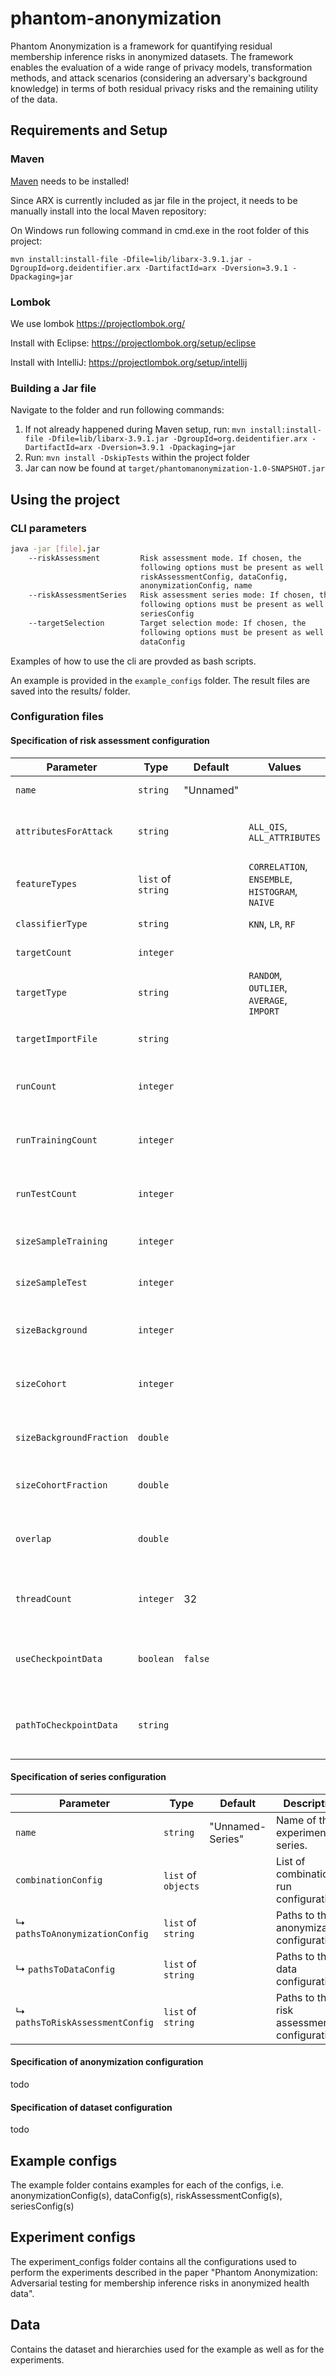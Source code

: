 # phantom-anonymization
Phantom Anonymization is a framework for quantifying residual membership inference risks in anonymized datasets. The framework enables the evaluation of a wide range of privacy models, transformation methods, and attack scenarios (considering an adversary's background knowledge) in terms of both residual privacy risks and the remaining utility of the data.

## Requirements and Setup
### Maven
[Maven](https://maven.apache.org/install.html) needs to be installed!

Since ARX is currently included as jar file in the project, it needs to be manually install into the local Maven repository:

On Windows run following command in cmd.exe in the root folder of this project:

`mvn install:install-file -Dfile=lib/libarx-3.9.1.jar -DgroupId=org.deidentifier.arx -DartifactId=arx -Dversion=3.9.1 -Dpackaging=jar
`
### Lombok
We use lombok https://projectlombok.org/

Install with Eclipse:
https://projectlombok.org/setup/eclipse

Install with IntelliJ:
https://projectlombok.org/setup/intellij

### Building a Jar file
Navigate to the folder and run following commands:
1. If not already happened during Maven setup, run:
`mvn install:install-file -Dfile=lib/libarx-3.9.1.jar -DgroupId=org.deidentifier.arx -DartifactId=arx -Dversion=3.9.1 -Dpackaging=jar`
2. Run: `mvn install -DskipTests` within the project folder
3. Jar can now be found at `target/phantomanonymization-1.0-SNAPSHOT.jar`

## Using the project

### CLI parameters

```bash
java -jar [file].jar
    --riskAssessment         Risk assessment mode. If chosen, the
                             following options must be present as well:
                             riskAssessmentConfig, dataConfig,
                             anonymizationConfig, name
    --riskAssessmentSeries   Risk assessment series mode: If chosen, the
                             following options must be present as well:
                             seriesConfig
    --targetSelection        Target selection mode: If chosen, the
                             following options must be present as well:
                             dataConfig
```
Examples of how to use the cli are provded as bash scripts.

An example is provided in the `example_configs` folder. The result files are saved into the results/ folder.

### Configuration files
#### Specification of risk assessment configuration

| Parameter                 | Type              | Default   | Values                                   | Description                                                |
|---------------------------|-------------------|-----------|------------------------------------------|------------------------------------------------------------|
| `name`                    | `string`          | "Unnamed" |                                          | Name of the configuration.                                 |
| `attributesForAttack`     | `string`          |           | `ALL_QIS`, `ALL_ATTRIBUTES`              | Attributes used in the risk assessment.                    |
| `featureTypes`            | `list` of `string`|           | `CORRELATION`, `ENSEMBLE`, `HISTOGRAM`, `NAIVE` | Feature types to be considered.                     |
| `classifierType`          | `string`          |           | `KNN`, `LR`, `RF`                        | Classifier type to use.                                    |
| `targetCount`             | `integer`         |           |                                          | Number of targets.                                         |
| `targetType`              | `string`          |           | `RANDOM`, `OUTLIER`, `AVERAGE`, `IMPORT` | Type of targets used.                                      |
| `targetImportFile`        | `string`          |           |                                          | File path to import targets from.                          |
| `runCount`                | `integer`         |           |                                          | Number of runs used to evaluate risk assessment.           |
| `runTrainingCount`        | `integer`         |           |                                          | Number of trainings per run to train classifier.           |
| `runTestCount`            | `integer`         |           |                                          | Number of tests per run to test classifier.                |
| `sizeSampleTraining`      | `integer`         |           |                                          | Sample size to be used in trainings.                       |
| `sizeSampleTest`          | `integer`         |           |                                          | Sample size to be used in testing.                         |
| `sizeBackground`          | `integer`         |           |                                          | Background size to be used in risk assessment.             |
| `sizeCohort`              | `integer`         |           |                                          | Cohort size to be used in risk assessment.                 |
| `sizeBackgroundFraction`  | `double`          |           |                                          | Background size (relative to population).                  |
| `sizeCohortFraction`      | `double`          |           |                                          | Cohort size (relative to population).                      |
| `overlap`                 | `double`          |           |                                          | Fraction of records from the cohort in the background.     |
| `threadCount`             | `integer`         | 32        |                                          | Number of processing threads used in parallel.             |
| `useCheckpointData`       | `boolean`         | `false`   |                                          | When true, use stored checkpoint data to run experiments.  |
| `pathToCheckpointData`    | `string`          |           |                                          | Path to base folder of stored checkpoint data.             |

#### Specification of series configuration

| Parameter                   | Type                | Default          | Description                                 |
|-----------------------------|---------------------|------------------|---------------------------------------------|
| `name`                      | `string`            | "Unnamed-Series" | Name of the experiment series.              |
| `combinationConfig`         | `list` of `objects` |                  | List of combination run configurations.     |
|   ↳ `pathsToAnonymizationConfig` | `list` of `string` |                  | Paths to the anonymization configurations.  |
|   ↳ `pathsToDataConfig`           | `list` of `string` |                  | Paths to the data configurations.           |
|   ↳ `pathsToRiskAssessmentConfig` | `list` of `string` |                  | Paths to the risk assessment configurations.|

#### Specification of anonymization configuration
todo
#### Specification of dataset configuration
todo
## Example configs

The example folder contains examples for each of the configs, i.e. anonymizationConfig(s), dataConfig(s), riskAssessmentConfig(s), seriesConfig(s)

## Experiment configs

The experiment_configs folder contains all the configurations used to perform the experiments described in the paper "Phantom Anonymization: Adversarial testing for membership inference risks in anonymized health data".

## Data
Contains the dataset and hierarchies used for the example as well as for the experiments.